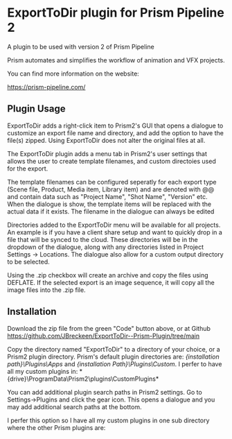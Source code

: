 # **ExportToDir plugin for Prism Pipeline 2**
A plugin to be used with version 2 of Prism Pipeline 

Prism automates and simplifies the workflow of animation and VFX projects.

You can find more information on the website:

https://prism-pipeline.com/


## **Plugin Usage**
ExportToDir adds a right-click item to Prism2's GUI that opens a dialogue to customize an export file name and directory, and add the option to have the file(s) zipped.  Using ExportToDir does not alter the original files at all.

The ExportToDir plugin adds a menu tab in Prism2's user settings that allows the user to create template filenames, and custom directoies used for the export.

The template filenames can be configured seperatly for each export type (Scene file, Product, Media item, Library item) and are denoted with @@ and contain data such as "Project Name", "Shot Name", "Version" etc.  When the dialogue is show, the template items will be replaced with the actual data if it exists.  The filename in the dialogue can always be edited

Directories added to the ExportToDir menu will be available for all projects.  An example is if you have a client share setup and want to quickly drop in a file that will be synced to the cloud.  These directories will be in the dropdown of the dialogue, along with any directories listed in Project Settings -> Locations.  The dialogue also allow for a custom output directory to be selected.

Using the .zip checkbox will create an archive and copy the files using DEFLATE.  If the selected export is an image sequence, it will copy all the image files into the .zip file.

## **Installation**

Download the zip file from the green "Code" button above, or at Github https://github.com/JBreckeen/ExportToDir--Prism-Plugin/tree/main

Copy the directory named "ExportToDir" to a directory of your choice, or a Prism2 plugin directory.  Prism's default plugin directories are: *{installation path}\Plugins\Apps* and *{installation Path}\Plugins\Custom*.  I perfer to have all my custom plugins in: *{drive}\ProgramData\Prism2\plugins\CustomPlugins\*

You can add additional plugin search paths in Prism2 settings.  Go to Settings->Plugins and click the gear icon.  This opens a dialogue and you may add additional search paths at the bottom.

I perfer this option so I have all my custom plugins in one sub directory where the other Prism plugins are: 


  
